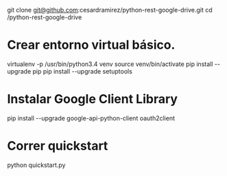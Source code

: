 git clone git@github.com:cesardramirez/python-rest-google-drive.git
cd /python-rest-google-drive

# Crear entorno virtual básico.
virtualenv -p /usr/bin/python3.4 venv
source venv/bin/activate
pip install --upgrade pip
pip install --upgrade setuptools

# Instalar Google Client Library
pip install --upgrade google-api-python-client oauth2client

# Correr quickstart
python quickstart.py